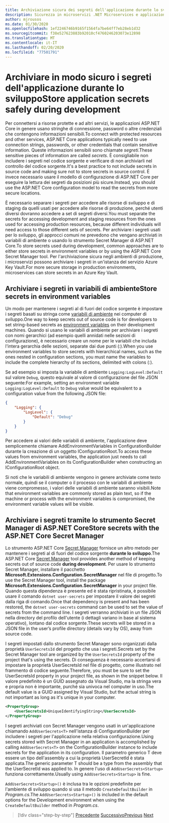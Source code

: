 ```yaml
---
title: Archiviazione sicura dei segreti dell'applicazione durante lo sviluppo
description: Sicurezza in microservizi .NET Microservices e applicazioni Web - Evitare di archiviare i segreti dell'applicazione quali password, stringhe di connessione o chiavi API nel controllo del codice sorgente. Esaminare in dettaglio le opzioni usabili in ASP.NET Core, in particolare le modalità di gestione dei "segreti utente".
author: mjrousos
ms.date: 01/30/2020
ms.openlocfilehash: 1ef2246746b9165f1564fa7be64ff7eb28eb1d32
ms.sourcegitcommit: f38e527623883b92010cf4760246203073e12898
ms.translationtype: MT
ms.contentlocale: it-IT
ms.lasthandoff: 02/20/2020
ms.locfileid: "77501791"
---
```

# <a name="store-application-secrets-safely-during-development"></a><span data-ttu-id="7dee6-103">Archiviare in modo sicuro i segreti dell'applicazione durante lo sviluppo</span><span class="sxs-lookup"><span data-stu-id="7dee6-103">Store application secrets safely during development</span></span>

<span data-ttu-id="7dee6-104">Per connettersi a risorse protette e ad altri servizi, le applicazioni ASP.NET Core in genere usano stringhe di connessione, password o altre credenziali che contengono informazioni sensibili.</span><span class="sxs-lookup"><span data-stu-id="7dee6-104">To connect with protected resources and other services, ASP.NET Core applications typically need to use connection strings, passwords, or other credentials that contain sensitive information.</span></span> <span data-ttu-id="7dee6-105">Queste informazioni sensibili sono chiamate *segreti*.</span><span class="sxs-lookup"><span data-stu-id="7dee6-105">These sensitive pieces of information are called *secrets*.</span></span> <span data-ttu-id="7dee6-106">È consigliabile non includere i segreti nel codice sorgente e verificare di non archiviarli nel controllo del codice sorgente.</span><span class="sxs-lookup"><span data-stu-id="7dee6-106">It's a best practice to not include secrets in source code and making sure not to store secrets in source control.</span></span> <span data-ttu-id="7dee6-107">È invece necessario usare il modello di configurazione di ASP.NET Core per eseguire la lettura dei segreti da posizioni più sicure.</span><span class="sxs-lookup"><span data-stu-id="7dee6-107">Instead, you should use the ASP.NET Core configuration model to read the secrets from more secure locations.</span></span>

<span data-ttu-id="7dee6-108">È necessario separare i segreti per accedere alle risorse di sviluppo e di staging da quelli usati per accedere alle risorse di produzione, perché utenti diversi dovranno accedere a set di segreti diversi.</span><span class="sxs-lookup"><span data-stu-id="7dee6-108">You must separate the secrets for accessing development and staging resources from the ones used for accessing production resources, because different individuals will need access to those different sets of secrets.</span></span> <span data-ttu-id="7dee6-109">Per archiviare i segreti usati per lo sviluppo, gli approcci comuni ne prevedono che vengano archiviati in variabili di ambiente o usando lo strumento Secret Manager di ASP.NET Core.</span><span class="sxs-lookup"><span data-stu-id="7dee6-109">To store secrets used during development, common approaches are to either store secrets in environment variables or by using the ASP.NET Core Secret Manager tool.</span></span> <span data-ttu-id="7dee6-110">Per l'archiviazione sicura negli ambienti di produzione, i microservizi possono archiviare i segreti in un'istanza del servizio Azure Key Vault.</span><span class="sxs-lookup"><span data-stu-id="7dee6-110">For more secure storage in production environments, microservices can store secrets in an Azure Key Vault.</span></span>

## <a name="store-secrets-in-environment-variables"></a><span data-ttu-id="7dee6-111">Archiviare i segreti in variabili di ambiente</span><span class="sxs-lookup"><span data-stu-id="7dee6-111">Store secrets in environment variables</span></span>

<span data-ttu-id="7dee6-112">Un modo per mantenere i segreti al di fuori del codice sorgente è impostare i segreti basati su stringa come [variabili di ambiente](/aspnet/core/security/app-secrets#environment-variables) nei computer di sviluppo.</span><span class="sxs-lookup"><span data-stu-id="7dee6-112">One way to keep secrets out of source code is for developers to set string-based secrets as [environment variables](/aspnet/core/security/app-secrets#environment-variables) on their development machines.</span></span> <span data-ttu-id="7dee6-113">Quando si usano le variabili di ambiente per archiviare i segreti con nomi gerarchici (ad esempio quelli annidati nelle sezioni di configurazione), è necessario creare un nome per le variabili che includa l'intera gerarchia delle sezioni, separate dai due punti (:).</span><span class="sxs-lookup"><span data-stu-id="7dee6-113">When you use environment variables to store secrets with hierarchical names, such as the ones nested in configuration sections, you must name the variables to include the complete hierarchy of its sections, delimited with colons (:).</span></span>

<span data-ttu-id="7dee6-114">Se ad esempio si imposta la variabile di ambiente `Logging:LogLevel:Default` sul valore `Debug`, questo equivale al valore di configurazione del file JSON seguente:</span><span class="sxs-lookup"><span data-stu-id="7dee6-114">For example, setting an environment variable `Logging:LogLevel:Default` to `Debug` value would be equivalent to a configuration value from the following JSON file:</span></span>

```json
{
    "Logging": {
        "LogLevel": {
            "Default": "Debug"
        }
    }
}
```

<span data-ttu-id="7dee6-115">Per accedere ai valori delle variabili di ambiente, l'applicazione deve semplicemente chiamare AddEnvironmentVariables in ConfigurationBuilder durante la creazione di un oggetto IConfigurationRoot.</span><span class="sxs-lookup"><span data-stu-id="7dee6-115">To access these values from environment variables, the application just needs to call AddEnvironmentVariables on its ConfigurationBuilder when constructing an IConfigurationRoot object.</span></span>

<span data-ttu-id="7dee6-116">Si noti che le variabili di ambiente vengono in genere archiviate come testo normale, quindi se il computer o il processo con le variabili di ambiente viene compromesso, i valori delle variabili di ambiente saranno visibili.</span><span class="sxs-lookup"><span data-stu-id="7dee6-116">Note that environment variables are commonly stored as plain text, so if the machine or process with the environment variables is compromised, the environment variable values will be visible.</span></span>

## <a name="store-secrets-with-the-aspnet-core-secret-manager"></a><span data-ttu-id="7dee6-117">Archiviare i segreti tramite lo strumento Secret Manager di ASP.NET Core</span><span class="sxs-lookup"><span data-stu-id="7dee6-117">Store secrets with the ASP.NET Core Secret Manager</span></span>

<span data-ttu-id="7dee6-118">Lo strumento ASP.NET Core [Secret Manager](/aspnet/core/security/app-secrets#secret-manager) fornisce un altro metodo per mantenere i segreti al di fuori del codice sorgente **durante lo sviluppo**.</span><span class="sxs-lookup"><span data-stu-id="7dee6-118">The ASP.NET Core [Secret Manager](/aspnet/core/security/app-secrets#secret-manager) tool provides another method of keeping secrets out of source code **during development**.</span></span> <span data-ttu-id="7dee6-119">Per usare lo strumento Secret Manager, installare il pacchetto **Microsoft.Extensions.Configuration.SecretManager** nel file di progetto.</span><span class="sxs-lookup"><span data-stu-id="7dee6-119">To use the Secret Manager tool, install the package **Microsoft.Extensions.Configuration.SecretManager** in your project file.</span></span> <span data-ttu-id="7dee6-120">Quando questa dipendenza è presente ed è stata ripristinata, è possibile usare il comando `dotnet user-secrets` per impostare il valore dei segreti dalla riga di comando.</span><span class="sxs-lookup"><span data-stu-id="7dee6-120">Once that dependency is present and has been restored, the `dotnet user-secrets` command can be used to set the value of secrets from the command line.</span></span> <span data-ttu-id="7dee6-121">I segreti verranno archiviati in un file JSON nella directory del profilo dell'utente (i dettagli variano in base al sistema operativo), lontano dal codice sorgente.</span><span class="sxs-lookup"><span data-stu-id="7dee6-121">These secrets will be stored in a JSON file in the user’s profile directory (details vary by OS), away from source code.</span></span>

<span data-ttu-id="7dee6-122">I segreti impostati dallo strumento Secret Manager sono organizzati dalla proprietà `UserSecretsId` del progetto che usa i segreti.</span><span class="sxs-lookup"><span data-stu-id="7dee6-122">Secrets set by the Secret Manager tool are organized by the `UserSecretsId` property of the project that's using the secrets.</span></span> <span data-ttu-id="7dee6-123">Di conseguenza è necessario accertarsi di impostare la proprietà UserSecretsId nel file di progetto, come illustrato nel frammento di codice seguente.</span><span class="sxs-lookup"><span data-stu-id="7dee6-123">Therefore, you must be sure to set the UserSecretsId property in your project file, as shown in the snippet below.</span></span> <span data-ttu-id="7dee6-124">Il valore predefinito è un GUID assegnato da Visual Studio, ma la stringa vera e propria non è importante, purché sia univoca nel computer in uso.</span><span class="sxs-lookup"><span data-stu-id="7dee6-124">The default value is a GUID assigned by Visual Studio, but the actual string is not important as long as it's unique in your computer.</span></span>

```xml
<PropertyGroup>
    <UserSecretsId>UniqueIdentifyingString</UserSecretsId>
</PropertyGroup>
```

<span data-ttu-id="7dee6-125">I segreti archiviati con Secret Manager vengono usati in un'applicazione chiamando `AddUserSecrets<T>` nell'istanza di ConfigurationBuilder per includere i segreti per l'applicazione nella relativa configurazione.</span><span class="sxs-lookup"><span data-stu-id="7dee6-125">Using secrets stored with Secret Manager in an application is accomplished by calling `AddUserSecrets<T>` on the ConfigurationBuilder instance to include secrets for the application in its configuration.</span></span> <span data-ttu-id="7dee6-126">Il parametro generico T deve essere un tipo dell'assembly a cui la proprietà UserSecretId è stata applicata.</span><span class="sxs-lookup"><span data-stu-id="7dee6-126">The generic parameter T should be a type from the assembly that the UserSecretId was applied to.</span></span> <span data-ttu-id="7dee6-127">In genere l'uso di `AddUserSecrets<Startup>` funziona correttamente.</span><span class="sxs-lookup"><span data-stu-id="7dee6-127">Usually using `AddUserSecrets<Startup>` is fine.</span></span>

<span data-ttu-id="7dee6-128">`AddUserSecrets<Startup>()` è inclusa tra le opzioni predefinite per l'ambiente di sviluppo quando si usa il metodo `CreateDefaultBuilder` in *Program.cs*.</span><span class="sxs-lookup"><span data-stu-id="7dee6-128">The `AddUserSecrets<Startup>()` is included in the default options for the Development environment when using the `CreateDefaultBuilder` method in *Program.cs*.</span></span>

>[!div class="step-by-step"]
><span data-ttu-id="7dee6-129">[Precedente](authorization-net-microservices-web-applications.md)
>[Successivo](azure-key-vault-protects-secrets.md)</span><span class="sxs-lookup"><span data-stu-id="7dee6-129">[Previous](authorization-net-microservices-web-applications.md)
[Next](azure-key-vault-protects-secrets.md)</span></span>

